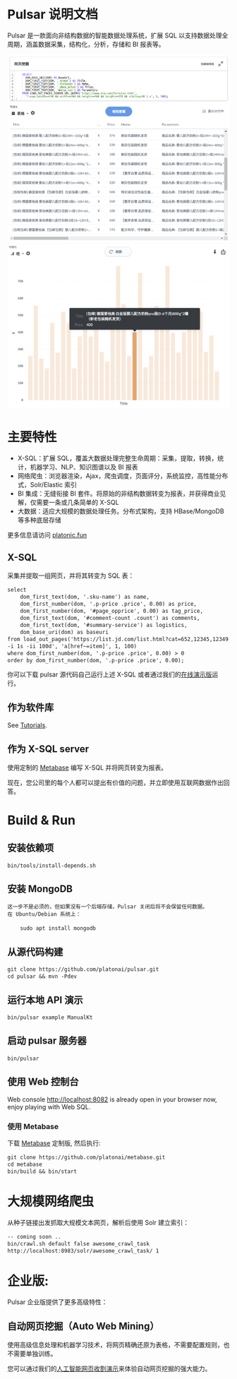 Pulsar 说明文档
===================
Pulsar 是一款面向非结构数据的智能数据处理系统，扩展 SQL 以支持数据处理全周期，涵盖数据采集，结构化，分析，存储和 BI 报表等。

![产品截图](docs/images/pulsar-product-screenshot-1.png)
![产品截图](docs/images/pulsar-product-screenshot-2.png)

# 主要特性
- X-SQL：扩展 SQL，覆盖大数据处理完整生命周期：采集，提取，转换，统计，机器学习、NLP、知识图谱以及 BI 报表
- 网络爬虫：浏览器渲染，Ajax，爬虫调度，页面评分，系统监控，高性能分布式，Solr/Elastic 索引
- BI 集成：无缝衔接 BI 套件。将原始的非结构数据转变为报表，并获得商业见解，仅需要一条或几条简单的 X-SQL
- 大数据：适应大规模的数据处理任务。分布式架构，支持 HBase/MongoDB 等多种底层存储

更多信息请访问 [platonic.fun](http://platonic.fun)

## X-SQL

采集并提取一组网页，并将其转变为 SQL 表：

    select
        dom_first_text(dom, '.sku-name') as name,
        dom_first_number(dom, '.p-price .price', 0.00) as price,
        dom_first_number(dom, '#page_opprice', 0.00) as tag_price,
        dom_first_text(dom, '#comment-count .count') as comments,
        dom_first_text(dom, '#summary-service') as logistics,
        dom_base_uri(dom) as baseuri
    from load_out_pages('https://list.jd.com/list.html?cat=652,12345,12349 -i 1s -ii 100d', 'a[href~=item]', 1, 100)
    where dom_first_number(dom, '.p-price .price', 0.00) > 0
    order by dom_first_number(dom, '.p-price .price', 0.00);

你可以下载 pulsar 源代码自己运行上述 X-SQL 或者通过我们的[在线演示版](http://bi.platonic.fun/question/65)运行。

## 作为软件库
See [Tutorials](https://github.com/platonai/pulsar-tutorials).

## 作为 X-SQL server
使用定制的 [Metabase](https://github.com/platonai/metabase) 编写 X-SQL 并将网页转变为报表。

现在，您公司里的每个人都可以提出有价值的问题，并立即使用互联网数据作出回答。

# Build & Run
## 安装依赖项

    bin/tools/install-depends.sh

## 安装 MongoDB
    这一步不是必须的，但如果没有一个后端存储，Pulsar 关闭后将不会保留任何数据。
    在 Ubuntu/Debian 系统上：

        sudo apt install mongodb

## 从源代码构建
    
    git clone https://github.com/platonai/pulsar.git
    cd pulsar && mvn -Pdev
    
## 运行本地 API 演示

    bin/pulsar example ManualKt

## 启动 pulsar 服务器

    bin/pulsar
    
## 使用 Web 控制台
Web console [http://localhost:8082](http://localhost:8082) is already open in your browser now, enjoy playing with Web SQL.

### 使用 Metabase
下载 [Metabase](https://github.com/platonai/metabase) 定制版, 然后执行:

    git clone https://github.com/platonai/metabase.git
    cd metabase
    bin/build && bin/start

# 大规模网络爬虫
从种子链接出发抓取大规模文本网页，解析后使用 Solr 建立索引：

    -- coming soon ..
    bin/crawl.sh default false awesome_crawl_task http://localhost:8983/solr/awesome_crawl_task/ 1

# 企业版:

Pulsar 企业版提供了更多高级特性：

## 自动网页挖掘（Auto Web Mining）
使用高级信息处理和机器学习技术，将网页精确还原为表格，不需要配置规则，也不需要单独训练。

您可以通过我们的[人工智能网页收割演示](http://bi.platonic.fun/dashboard/20)来体验自动网页挖掘的强大能力。

